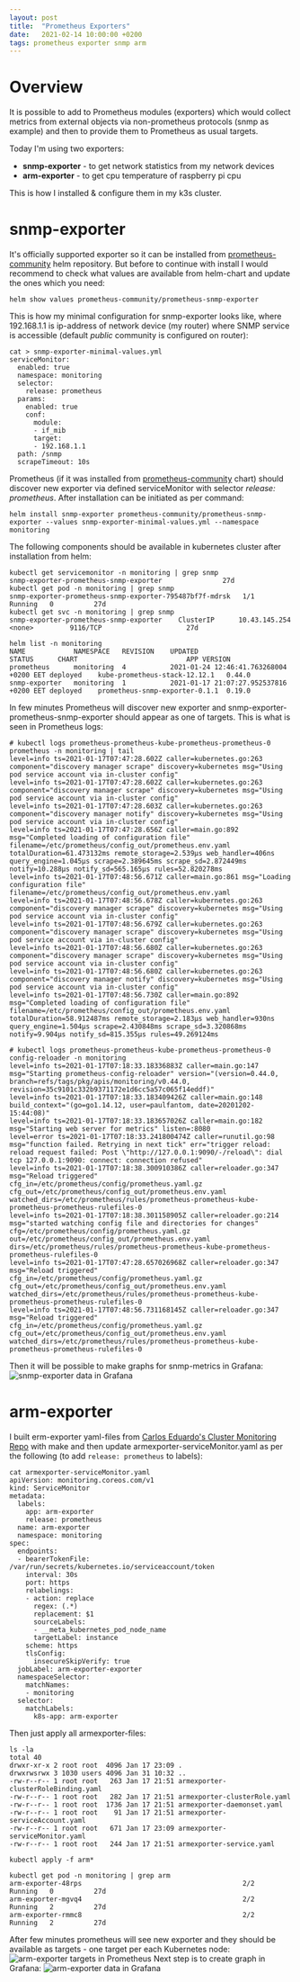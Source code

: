 ```yaml
---
layout: post
title:  "Prometheus Exporters"
date:   2021-02-14 10:00:00 +0200
tags: prometheus exporter snmp arm
---
```

# Overview
It is possible to add to Prometheus modules (exporters) which would collect metrics from external objects via non-prometheus protocols (snmp as example) and then to provide them to Prometheus as usual targets.

Today I'm using two exporters:
* __snmp-exporter__ - to get network statistics from my network devices
* __arm-exporter__ - to get cpu temperature of raspberry pi cpu

This is how I installed & configure them in my k3s cluster.

# snmp-exporter
It's officially supported exporter so it can be installed from [prometheus-community](https://prometheus-community.github.io/helm-charts/) helm repository. But before to continue with install I would recommend to check what values are available from helm-chart and update the ones which you need:
```
helm show values prometheus-community/prometheus-snmp-exporter
```
This is how my minimal configuration for snmp-exporter looks like, where 192.168.1.1 is ip-address of network device (my router) where SNMP service is accessible (default _public_ community is configured on router):
```
cat > snmp-exporter-minimal-values.yml
serviceMonitor:
  enabled: true
  namespace: monitoring
  selector:
    release: prometheus
  params:
    enabled: true
    conf:
      module:
      - if_mib
      target:
      - 192.168.1.1
  path: /snmp
  scrapeTimeout: 10s
```
Prometheus (if it was installed from [prometheus-community](https://prometheus-community.github.io/helm-charts/) chart) should discover new exporter via defined serviceMonitor with selector _release: prometheus_.
After installation can be initiated as per command:
```
helm install snmp-exporter prometheus-community/prometheus-snmp-exporter --values snmp-exporter-minimal-values.yml --namespace monitoring
```
The following components should be available in kubernetes cluster after installation from helm:
```
kubectl get servicemonitor -n monitoring | grep snmp
snmp-exporter-prometheus-snmp-exporter               27d
kubectl get pod -n monitoring | grep snmp
snmp-exporter-prometheus-snmp-exporter-795487bf7f-mdrsk   1/1     Running   0          27d
kubectl get svc -n monitoring | grep snmp
snmp-exporter-prometheus-snmp-exporter    ClusterIP      10.43.145.254   <none>         9116/TCP                     27d

helm list -n monitoring
NAME         	NAMESPACE 	REVISION	UPDATED                                	STATUS  	CHART                         	APP VERSION
prometheus   	monitoring	4       	2021-01-24 12:46:41.763268004 +0200 EET	deployed	kube-prometheus-stack-12.12.1 	0.44.0     
snmp-exporter	monitoring	1       	2021-01-17 21:07:27.952537816 +0200 EET	deployed	prometheus-snmp-exporter-0.1.1	0.19.0
```
In few minutes Prometheus will discover new exporter and snmp-exporter-prometheus-snmp-exporter should appear as one of targets. This is what is seen in Prometheus logs:
```
# kubectl logs prometheus-prometheus-kube-prometheus-prometheus-0 prometheus -n monitoring | tail
level=info ts=2021-01-17T07:47:28.602Z caller=kubernetes.go:263 component="discovery manager scrape" discovery=kubernetes msg="Using pod service account via in-cluster config"
level=info ts=2021-01-17T07:47:28.602Z caller=kubernetes.go:263 component="discovery manager scrape" discovery=kubernetes msg="Using pod service account via in-cluster config"
level=info ts=2021-01-17T07:47:28.603Z caller=kubernetes.go:263 component="discovery manager notify" discovery=kubernetes msg="Using pod service account via in-cluster config"
level=info ts=2021-01-17T07:47:28.656Z caller=main.go:892 msg="Completed loading of configuration file" filename=/etc/prometheus/config_out/prometheus.env.yaml totalDuration=61.473132ms remote_storage=2.539µs web_handler=406ns query_engine=1.045µs scrape=2.389645ms scrape_sd=2.872449ms notify=10.288µs notify_sd=565.165µs rules=52.820278ms
level=info ts=2021-01-17T07:48:56.671Z caller=main.go:861 msg="Loading configuration file" filename=/etc/prometheus/config_out/prometheus.env.yaml
level=info ts=2021-01-17T07:48:56.678Z caller=kubernetes.go:263 component="discovery manager scrape" discovery=kubernetes msg="Using pod service account via in-cluster config"
level=info ts=2021-01-17T07:48:56.679Z caller=kubernetes.go:263 component="discovery manager scrape" discovery=kubernetes msg="Using pod service account via in-cluster config"
level=info ts=2021-01-17T07:48:56.680Z caller=kubernetes.go:263 component="discovery manager scrape" discovery=kubernetes msg="Using pod service account via in-cluster config"
level=info ts=2021-01-17T07:48:56.680Z caller=kubernetes.go:263 component="discovery manager notify" discovery=kubernetes msg="Using pod service account via in-cluster config"
level=info ts=2021-01-17T07:48:56.730Z caller=main.go:892 msg="Completed loading of configuration file" filename=/etc/prometheus/config_out/prometheus.env.yaml totalDuration=58.912487ms remote_storage=2.183µs web_handler=930ns query_engine=1.504µs scrape=2.430848ms scrape_sd=3.320868ms notify=9.904µs notify_sd=815.355µs rules=49.269124ms

# kubectl logs prometheus-prometheus-kube-prometheus-prometheus-0 config-reloader -n monitoring
level=info ts=2021-01-17T07:18:33.18336883Z caller=main.go:147 msg="Starting prometheus-config-reloader" version="(version=0.44.0, branch=refs/tags/pkg/apis/monitoring/v0.44.0, revision=35c9101c332b9371172e1d6cc5a57c065f14eddf)"
level=info ts=2021-01-17T07:18:33.183409426Z caller=main.go:148 build_context="(go=go1.14.12, user=paulfantom, date=20201202-15:44:08)"
level=info ts=2021-01-17T07:18:33.183657026Z caller=main.go:182 msg="Starting web server for metrics" listen=:8080
level=error ts=2021-01-17T07:18:33.241800474Z caller=runutil.go:98 msg="function failed. Retrying in next tick" err="trigger reload: reload request failed: Post \"http://127.0.0.1:9090/-/reload\": dial tcp 127.0.0.1:9090: connect: connection refused"
level=info ts=2021-01-17T07:18:38.300910386Z caller=reloader.go:347 msg="Reload triggered" cfg_in=/etc/prometheus/config/prometheus.yaml.gz cfg_out=/etc/prometheus/config_out/prometheus.env.yaml watched_dirs=/etc/prometheus/rules/prometheus-prometheus-kube-prometheus-prometheus-rulefiles-0
level=info ts=2021-01-17T07:18:38.301158905Z caller=reloader.go:214 msg="started watching config file and directories for changes" cfg=/etc/prometheus/config/prometheus.yaml.gz out=/etc/prometheus/config_out/prometheus.env.yaml dirs=/etc/prometheus/rules/prometheus-prometheus-kube-prometheus-prometheus-rulefiles-0
level=info ts=2021-01-17T07:47:28.657026968Z caller=reloader.go:347 msg="Reload triggered" cfg_in=/etc/prometheus/config/prometheus.yaml.gz cfg_out=/etc/prometheus/config_out/prometheus.env.yaml watched_dirs=/etc/prometheus/rules/prometheus-prometheus-kube-prometheus-prometheus-rulefiles-0
level=info ts=2021-01-17T07:48:56.731168145Z caller=reloader.go:347 msg="Reload triggered" cfg_in=/etc/prometheus/config/prometheus.yaml.gz cfg_out=/etc/prometheus/config_out/prometheus.env.yaml watched_dirs=/etc/prometheus/rules/prometheus-prometheus-kube-prometheus-prometheus-rulefiles-0

```

Then it will be possible to make graphs for snmp-metrics in Grafana:
![snmp-exporter data in Grafana](/blog/assets/snmp-exporter-grafana.png)

# arm-exporter
I built erm-exporter yaml-files from [Carlos Eduardo's Cluster Monitoring Repo](https://github.com/carlosedp/cluster-monitoring) with make and then update armexporter-serviceMonitor.yaml as per the following (to add `release: prometheus` to labels):
```
cat armexporter-serviceMonitor.yaml
apiVersion: monitoring.coreos.com/v1
kind: ServiceMonitor
metadata:
  labels:
    app: arm-exporter
    release: prometheus
  name: arm-exporter
  namespace: monitoring
spec:
  endpoints:
  - bearerTokenFile: /var/run/secrets/kubernetes.io/serviceaccount/token
    interval: 30s
    port: https
    relabelings:
    - action: replace
      regex: (.*)
      replacement: $1
      sourceLabels:
      - __meta_kubernetes_pod_node_name
      targetLabel: instance
    scheme: https
    tlsConfig:
      insecureSkipVerify: true
  jobLabel: arm-exporter-exporter
  namespaceSelector:
    matchNames:
    - monitoring
  selector:
    matchLabels:
      k8s-app: arm-exporter
```
Then just apply all armexporter-files:
```
ls -la
total 40
drwxr-xr-x 2 root root  4096 Jan 17 23:09 .
drwxrwsrwx 3 1030 users 4096 Jan 31 10:32 ..
-rw-r--r-- 1 root root   263 Jan 17 21:51 armexporter-clusterRoleBinding.yaml
-rw-r--r-- 1 root root   282 Jan 17 21:51 armexporter-clusterRole.yaml
-rw-r--r-- 1 root root  1736 Jan 17 21:51 armexporter-daemonset.yaml
-rw-r--r-- 1 root root    91 Jan 17 21:51 armexporter-serviceAccount.yaml
-rw-r--r-- 1 root root   671 Jan 17 23:09 armexporter-serviceMonitor.yaml
-rw-r--r-- 1 root root   244 Jan 17 21:51 armexporter-service.yaml

kubectl apply -f arm*

kubectl get pod -n monitoring | grep arm
arm-exporter-48rps                                        2/2     Running   0          27d
arm-exporter-mgvq4                                        2/2     Running   2          27d
arm-exporter-rmmc8                                        2/2     Running   2          27d
```
After few minutes prometheus will see new exporter and they should be available as targets - one target per each Kubernetes node:
![arm-exporter targets in Prometheus](/blog/assets/arm-exporter-prometheus.png)
Next step is to create graph in Grafana:
![arm-exporter data in Grafana](/blog/assets/arm-exporter-grafana.png)


